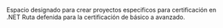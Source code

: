 Espacio designado para crear proyectos especificos para certificación en .NET
Ruta defenida para la certificación de básico a avanzado.
